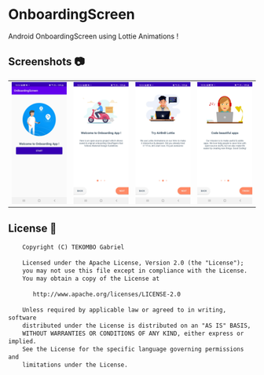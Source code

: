 # OnboardingScreen

Android OnboardingScreen using Lottie Animations !

## Screenshots 📷

<table style="width:100%">
  <tr>
    <td><img src="https://github.com/kanikatandelnetweb/OnbordingScreenApp/blob/master/screenshots/screen1.jpg"/></td>
    <td><img src="https://github.com/kanikatandelnetweb/OnbordingScreenApp/blob/master/screenshots/screen2.jpg"/></td>
       <td><img src="https://github.com/kanikatandelnetweb/OnbordingScreenApp/blob/master/screenshots/screen3.jpg"/></td>
          <td><img src="https://github.com/kanikatandelnetweb/OnbordingScreenApp/blob/master/screenshots/screen4.jpg"/></td>
  </tr>
  </table>

  ## License 📄

```
    Copyright (C) TEKOMBO Gabriel

    Licensed under the Apache License, Version 2.0 (the "License");
    you may not use this file except in compliance with the License.
    You may obtain a copy of the License at

       http://www.apache.org/licenses/LICENSE-2.0

    Unless required by applicable law or agreed to in writing, software
    distributed under the License is distributed on an "AS IS" BASIS,
    WITHOUT WARRANTIES OR CONDITIONS OF ANY KIND, either express or implied.
    See the License for the specific language governing permissions and
    limitations under the License.
```